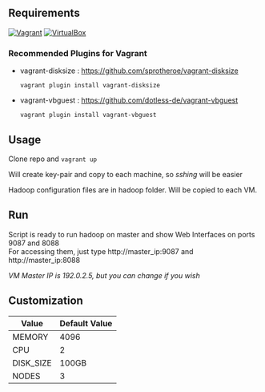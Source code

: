 ## Requirements

[![Vagrant](https://img.shields.io/badge/-Vagrant-1868F2?logo=Vagrant&style=for-the-badge&logoColor=white)](https://www.vagrantup.com/)
[![VirtualBox](https://img.shields.io/badge/-VirtualBox-183A61?logo=VirtualBox&style=for-the-badge&logoColor=white)](https://www.virtualbox.org/)

### Recommended Plugins for Vagrant

- vagrant-disksize : https://github.com/sprotheroe/vagrant-disksize
  
  ``vagrant plugin install vagrant-disksize``

- vagrant-vbguest : https://github.com/dotless-de/vagrant-vbguest

  ``vagrant plugin install vagrant-vbguest``

## Usage

Clone repo and ``vagrant up``

Will create key-pair and copy to each machine, so _sshing_ will be easier

Hadoop configuration files are in hadoop folder. Will be copied to each VM.

## Run

Script is ready to run hadoop on master and show Web Interfaces on ports 9087 and 8088  
For accessing them, just type http://master_ip:9087 and http://master_ip:8088  

*VM Master IP is 192.0.2.5, but you can change if you wish*


## Customization

|   Value   |  Default Value  |
|-----------|-----------------|
| MEMORY    |       4096      |
| CPU       |          2      |
| DISK_SIZE |      100GB      |
| NODES     |          3      |
